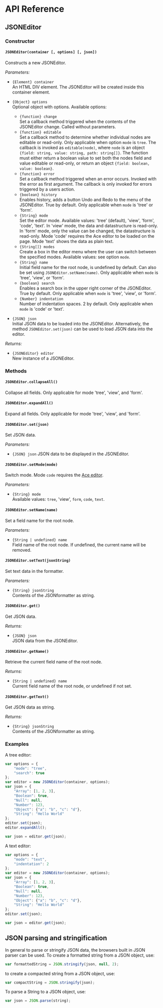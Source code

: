 # API Reference

## JSONEditor

### Constructor

#### `JSONEditor(container [, options] [, json])`

Constructs a new JSONEditor.

*Parameters:*

- `{Element} container`  
  An HTML DIV element. The JSONEditor will be created inside this container element.
- `{Object} options`  
  Optional object with options. Available options:

  - `{function} change`  
    Set a callback method triggered when the contents of the JSONEditor change. Called without parameters.
  - `{function} editable`  
    Set a callback method to determine whether individual nodes are editable or read-only. Only applicable when option `mode` is `tree`. The callback is invoked as `editable(node)`, where `node` is an object `{field: string, value: string, path: string[]}`. The function must either return a boolean value to set both the nodes field and value editable or read-only, or return an object `{field: boolean, value: boolean}`.
  - `{function} error`  
    Set a callback method triggered when an error occurs. Invoked with the error as first argument. The callback is only invoked
    for errors triggered by a users action.
  - `{boolean} history`  
    Enables history, adds a button Undo and Redo to the menu of the JSONEditor. True by default. Only applicable when `mode` is 'tree' or 'form'.
  - `{String} mode`  
    Set the editor mode. Available values: 'tree' (default), 'view', 'form', 'code', 'text'. In 'view' mode, the data and datastructure is read-only. In 'form' mode, only the value can be changed, the datastructure is read-only. Mode 'code' requires the Ace editor to be loaded on the page. Mode 'text' shows the data as plain text.
  - `{String[]} modes`  
    Create a box in the editor menu where the user can switch between the specified modes. Available values: see option `mode`.
  - `{String} name`  
    Initial field name for the root node, is undefined by default. Can also be set using `JSONEditor.setName(name)`. Only applicable when `mode` is 'tree', 'view', or 'form'.
  - `{boolean} search`  
    Enables a search box in the upper right corner of the JSONEditor. True by default. Only applicable when `mode` is 'tree', 'view', or 'form'.
  - `{Number} indentation`  
    Number of indentation spaces. 2 by default. Only applicable when `mode` is 'code' or 'text'.

- `{JSON} json`  
  Initial JSON data to be loaded into the JSONEditor. Alternatively, the method `JSONEditor.set(json)` can be used to load JSON data into the editor.

*Returns:*

- `{JSONEditor} editor`  
  New instance of a JSONEditor.


### Methods

#### `JSONEditor.collapseAll()`

Collapse all fields. Only applicable for mode 'tree', 'view', and 'form'.

#### `JSONEditor.expandAll()`

Expand all fields. Only applicable for mode 'tree', 'view', and 'form'.

#### `JSONEditor.set(json)`

Set JSON data.

*Parameters:*

- `{JSON} json`
  JSON data to be displayed in the JSONEditor.

#### `JSONEditor.setMode(mode)`

Switch mode. Mode `code` requires the [Ace editor](http://ace.ajax.org/).

*Parameters:*

- `{String} mode`  
  Available values: `tree`, 'view', `form`, `code`, `text`.

#### `JSONEditor.setName(name)`

Set a field name for the root node.

*Parameters:*

- `{String | undefined} name`  
  Field name of the root node. If undefined, the current name will be removed.

#### `JSONEditor.setText(jsonString)`

Set text data in the formatter.

*Parameters:*

- `{String} jsonString`  
  Contents of the JSONformatter as string.

#### `JSONEditor.get()`

Get JSON data.

*Returns:*

- `{JSON} json`  
  JSON data from the JSONEditor.

#### `JSONEditor.getName()`

Retrieve the current field name of the root node.

*Returns:*

- `{String | undefined} name`  
  Current field name of the root node, or undefined if not set.

#### `JSONEditor.getText()`

Get JSON data as string.

*Returns:*

- `{String} jsonString`  
  Contents of the JSONformatter as string.


### Examples

A tree editor:

```js
var options = {
    "mode": "tree",
    "search": true
};
var editor = new JSONEditor(container, options);
var json = {
    "Array": [1, 2, 3],
    "Boolean": true,
    "Null": null,
    "Number": 123,
    "Object": {"a": "b", "c": "d"},
    "String": "Hello World"
};
editor.set(json);
editor.expandAll();

var json = editor.get(json);
```

A text editor:

```js
var options = {
    "mode": "text",
    "indentation": 2
};
var editor = new JSONEditor(container, options);
var json = {
    "Array": [1, 2, 3],
    "Boolean": true,
    "Null": null,
    "Number": 123,
    "Object": {"a": "b", "c": "d"},
    "String": "Hello World"
};
editor.set(json);

var json = editor.get(json);
```

## JSON parsing and stringification

In general to parse or stringify JSON data, the browsers built in JSON parser can be used. To create a formatted string from a JSON object, use:

```js
var formattedString = JSON.stringify(json, null, 2);
```

to create a compacted string from a JSON object, use:

```js
var compactString = JSON.stringify(json);
```

To parse a String to a JSON object, use:

```js
var json = JSON.parse(string);
```
